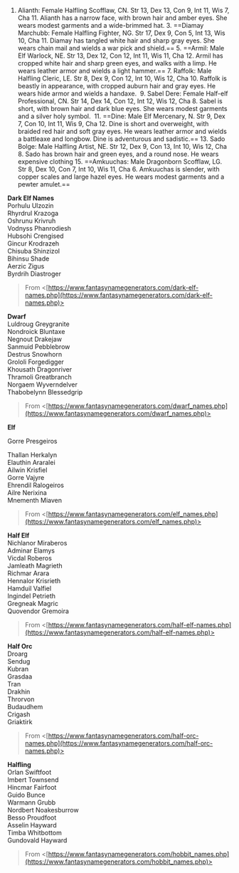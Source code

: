 1. Alianth: Female Halfling Scofflaw, CN. Str 13, Dex 13, Con 9, Int 11, Wis 7, Cha 11. Alianth has a narrow face, with brown hair and amber eyes. She wears modest garments and a wide-brimmed hat. 3. ==Diamay Marchubb: Female Halfling Fighter, NG. Str 17, Dex 9, Con 5, Int 13, Wis 10, Cha 11. Diamay has tangled white hair and sharp gray eyes. She wears chain mail and wields a war pick and shield.== 5. ==Armil: Male Elf Warlock, NE. Str 13, Dex 12, Con 12, Int 11, Wis 11, Cha 12. Armil has cropped white hair and sharp green eyes, and walks with a limp. He wears leather armor and wields a light hammer.== 7. Raffolk: Male Halfling Cleric, LE. Str 8, Dex 9, Con 12, Int 10, Wis 12, Cha 10. Raffolk is beastly in appearance, with cropped auburn hair and gray eyes. He wears hide armor and wields a handaxe.  9. Sabel Dere: Female Half-elf Professional, CN. Str 14, Dex 14, Con 12, Int 12, Wis 12, Cha 8. Sabel is short, with brown hair and dark blue eyes. She wears modest garments and a silver holy symbol.  11. ==Dine: Male Elf Mercenary, N. Str 9, Dex 7, Con 10, Int 11, Wis 9, Cha 12. Dine is short and overweight, with braided red hair and soft gray eyes. He wears leather armor and wields a battleaxe and longbow. Dine is adventurous and sadistic.== 13. Sado Bolge: Male Halfling Artist, NE. Str 12, Dex 9, Con 13, Int 10, Wis 12, Cha 8. Sado has brown hair and green eyes, and a round nose. He wears expensive clothing 15. ==Amkuuchas: Male Dragonborn Scofflaw, LG. Str 8, Dex 10, Con 7, Int 10, Wis 11, Cha 6. Amkuuchas is slender, with copper scales and large hazel eyes. He wears modest garments and a pewter amulet.==
          
**Dark Elf Names**  
Porhulu Ulzozin  
Rhyrdrul Krazoga  
Oshrunu Krivruh  
Vodnyss Phanrodiesh  
Hubsohi Crengised  
Gincur Krodrazeh  
Chisuba Shinzizol  
Bihinsu Shade  
Aerzic Zigus  
Byrdrih Diastroger
 > From <[https://www.fantasynamegenerators.com/dark-elf-names.php](https://www.fantasynamegenerators.com/dark-elf-names.php)>     

**Dwarf**  
Luldroug Greygranite  
Nondroick Bluntaxe  
Negnout Drakejaw  
Sanmuid Pebblebrow  
Destrus Snowhorn  
Grololi Forgedigger  
Khousath Dragonriver  
Thramoli Greatbranch  
Norgaem Wyverndelver  
Thabobelynn Blessedgrip
 > From <[https://www.fantasynamegenerators.com/dwarf_names.php](https://www.fantasynamegenerators.com/dwarf_names.php)>  

**Elf**
 
Gorre Presgeiros
 
Thallan Herkalyn  
Elauthin Araralei  
Ailwin Krisfiel  
Gorre Vajyre  
Ehrendil Ralogeiros  
Ailre Nerixina  
Mnementh Miaven
 > From <[https://www.fantasynamegenerators.com/elf_names.php](https://www.fantasynamegenerators.com/elf_names.php)>     

**Half Elf**  
Nichlanor Miraberos  
Adminar Elamys  
Vicdal Roberos  
Jamleath Magrieth  
Richmar Arara  
Hennalor Krisrieth  
Hamduil Valfiel  
Ingindel Petrieth  
Gregneak Magric  
Quovendor Gremoira
 > From <[https://www.fantasynamegenerators.com/half-elf-names.php](https://www.fantasynamegenerators.com/half-elf-names.php)>  

**Half Orc**  
Droarg  
Sendug  
Kubran  
Grasdaa  
Tran  
Drakhin  
Throrvon  
Budaudhem  
Crigash  
Griaktirk
 > From <[https://www.fantasynamegenerators.com/half-orc-names.php](https://www.fantasynamegenerators.com/half-orc-names.php)>  

**Halfling**  
Orlan Swiftfoot  
Imbert Townsend  
Hincmar Fairfoot  
Guido Bunce  
Warmann Grubb  
Nordbert Noakesburrow  
Besso Proudfoot  
Asselin Hayward  
Timba Whitbottom  
Gundovald Hayward
 > From <[https://www.fantasynamegenerators.com/hobbit_names.php](https://www.fantasynamegenerators.com/hobbit_names.php)>